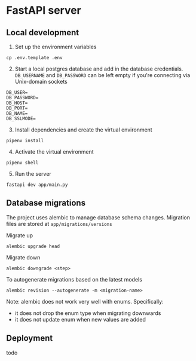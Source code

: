 # FastAPI server

## Local development
1. Set up the environment variables
```
cp .env.template .env
```

2. Start a local postgres database and add in the database credentials. `DB_USERNAME` and `DB_PASSWORD` can be left empty if you're connecting via Unix-domain sockets
```
DB_USER=
DB_PASSWORD=
DB_HOST=
DB_PORT=
DB_NAME=
DB_SSLMODE=
```

3. Install dependencies and create the virtual environment
```
pipenv install
```

4. Activate the virtual environment
```
pipenv shell
```

5. Run the server
```
fastapi dev app/main.py
```

## Database migrations
The project uses alembic to manage database schema changes. Migration files are stored at `app/migrations/versions`

Migrate up
```
alembic upgrade head
```

Migrate down
```
alembic downgrade <step>
```

To autogenerate migrations based on the latest models
```
alembic revision --autogenerate -m <migration-name>
```

Note: alembic does not work very well with enums. Specifically:
- it does not drop the enum type when migrating downwards
- it does not update enum when new values are added

## Deployment
todo